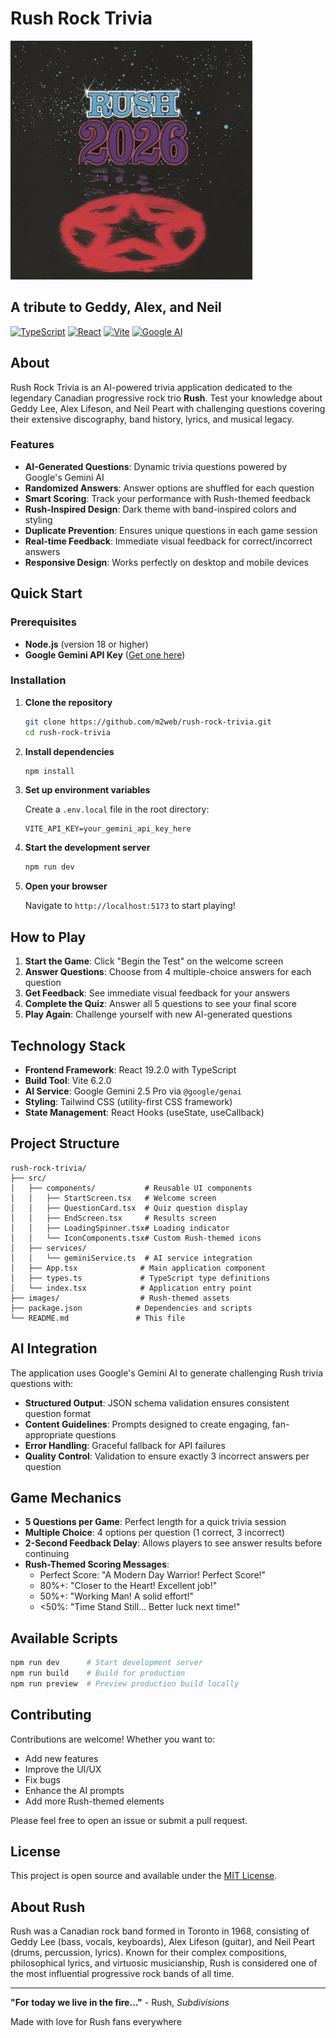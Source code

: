 # Rush Rock Trivia

![Rush Rock Trivia Logo][logo]

## A tribute to Geddy, Alex, and Neil

[![TypeScript][typescript-badge]][typescript-url]
[![React][react-badge]][react-url]
[![Vite][vite-badge]][vite-url]
[![Google AI][google-ai-badge]][google-ai-url]

## About

Rush Rock Trivia is an AI-powered trivia application dedicated to the
legendary Canadian progressive rock trio **Rush**. Test your knowledge about
Geddy Lee, Alex Lifeson, and Neil Peart with challenging questions covering
their extensive discography, band history, lyrics, and musical legacy.

### Features

- **AI-Generated Questions**: Dynamic trivia questions powered by
  Google's Gemini AI
- **Randomized Answers**: Answer options are shuffled for each question
- **Smart Scoring**: Track your performance with Rush-themed feedback
- **Rush-Inspired Design**: Dark theme with band-inspired colors and styling
- **Duplicate Prevention**: Ensures unique questions in each game session
- **Real-time Feedback**: Immediate visual feedback for
  correct/incorrect answers
- **Responsive Design**: Works perfectly on desktop and mobile devices

## Quick Start

### Prerequisites

- **Node.js** (version 18 or higher)
- **Google Gemini API Key** ([Get one here][gemini-api])

### Installation

1. **Clone the repository**

   ```bash
   git clone https://github.com/m2web/rush-rock-trivia.git
   cd rush-rock-trivia
   ```

2. **Install dependencies**

   ```bash
   npm install
   ```

3. **Set up environment variables**

   Create a `.env.local` file in the root directory:

   ```text
   VITE_API_KEY=your_gemini_api_key_here
   ```

4. **Start the development server**

   ```bash
   npm run dev
   ```

5. **Open your browser**

   Navigate to `http://localhost:5173` to start playing!

## How to Play

1. **Start the Game**: Click "Begin the Test" on the welcome screen
2. **Answer Questions**: Choose from 4 multiple-choice answers for each
   question
3. **Get Feedback**: See immediate visual feedback for your answers
4. **Complete the Quiz**: Answer all 5 questions to see your final score
5. **Play Again**: Challenge yourself with new AI-generated questions

## Technology Stack

- **Frontend Framework**: React 19.2.0 with TypeScript
- **Build Tool**: Vite 6.2.0
- **AI Service**: Google Gemini 2.5 Pro via `@google/genai`
- **Styling**: Tailwind CSS (utility-first CSS framework)
- **State Management**: React Hooks (useState, useCallback)

## Project Structure

```text
rush-rock-trivia/
├── src/
│   ├── components/           # Reusable UI components
│   │   ├── StartScreen.tsx   # Welcome screen
│   │   ├── QuestionCard.tsx  # Quiz question display
│   │   ├── EndScreen.tsx     # Results screen
│   │   ├── LoadingSpinner.tsx# Loading indicator
│   │   └── IconComponents.tsx# Custom Rush-themed icons
│   ├── services/
│   │   └── geminiService.ts  # AI service integration
│   ├── App.tsx              # Main application component
│   ├── types.ts             # TypeScript type definitions
│   └── index.tsx            # Application entry point
├── images/                  # Rush-themed assets
├── package.json            # Dependencies and scripts
└── README.md               # This file
```

## AI Integration

The application uses Google's Gemini AI to generate challenging Rush trivia
questions with:

- **Structured Output**: JSON schema validation ensures consistent
  question format
- **Content Guidelines**: Prompts designed to create engaging,
  fan-appropriate questions
- **Error Handling**: Graceful fallback for API failures
- **Quality Control**: Validation to ensure exactly 3 incorrect answers
  per question

## Game Mechanics

- **5 Questions per Game**: Perfect length for a quick trivia session
- **Multiple Choice**: 4 options per question (1 correct, 3 incorrect)
- **2-Second Feedback Delay**: Allows players to see answer results
  before continuing
- **Rush-Themed Scoring Messages**:
  - Perfect Score: "A Modern Day Warrior! Perfect Score!"
  - 80%+: "Closer to the Heart! Excellent job!"
  - 50%+: "Working Man! A solid effort!"
  - <50%: "Time Stand Still... Better luck next time!"

## Available Scripts

```bash
npm run dev      # Start development server
npm run build    # Build for production
npm run preview  # Preview production build locally
```

## Contributing

Contributions are welcome! Whether you want to:

- Add new features
- Improve the UI/UX
- Fix bugs
- Enhance the AI prompts
- Add more Rush-themed elements

Please feel free to open an issue or submit a pull request.

## License

This project is open source and available under the [MIT License][license].

## About Rush

Rush was a Canadian rock band formed in Toronto in 1968, consisting of
Geddy Lee (bass, vocals, keyboards), Alex Lifeson (guitar), and Neil Peart
(drums, percussion, lyrics). Known for their complex compositions,
philosophical lyrics, and virtuosic musicianship, Rush is considered one of
the most influential progressive rock bands of all time.

---

**"For today we live in the fire..."** - Rush, *Subdivisions*

Made with love for Rush fans everywhere

[logo]: images/Rush2026RedStar2.png
[typescript-badge]: https://img.shields.io/badge/TypeScript-007ACC?style=for-the-badge&logo=typescript&logoColor=white
[typescript-url]: https://www.typescriptlang.org/
[react-badge]: https://img.shields.io/badge/React-20232A?style=for-the-badge&logo=react&logoColor=61DAFB
[react-url]: https://reactjs.org/
[vite-badge]: https://img.shields.io/badge/Vite-646CFF?style=for-the-badge&logo=vite&logoColor=white
[vite-url]: https://vitejs.dev/
[google-ai-badge]: https://img.shields.io/badge/Google%20AI-4285F4?style=for-the-badge&logo=google&logoColor=white
[google-ai-url]: https://ai.google.dev/
[gemini-api]: https://ai.google.dev/
[license]: LICENSE
